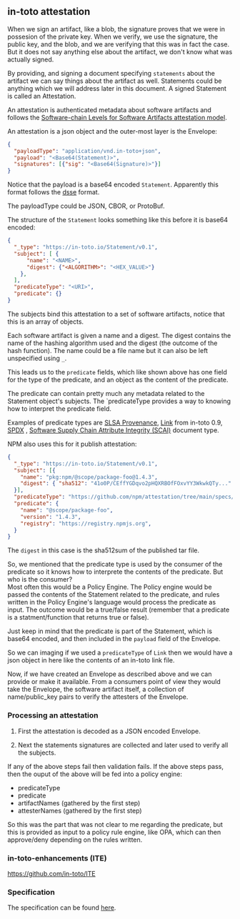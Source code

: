 ## in-toto attestation
When we sign an artifact, like a blob, the signature proves that we were in
possesion of the private key. When we verify, we use the signature, the public
key, and the blob, and we are verifying that this was in fact the case.
But it does not say anything else about the artifact, we don't know what
was actually signed.

By providing, and signing a document specifying `statements` about the artifact
we can say things about the artifact as well. Statements could be anything which
we will address later in this document. A signed Statement is called an
Attestation.

An attestation is authenticated metadata about software artifacts and follows
the [Software-chain Levels for Software Artifacts attestation model](https://slsa.dev/attestation-model).

An attestation is a json object and the outer-most layer is the Envelope:
```json
{
  "payloadType": "application/vnd.in-toto+json",
  "payload": "<Base64(Statement)>",
  "signatures": [{"sig": "<Base64(Signature)>"}]
}
```
Notice that the payload is a base64 encoded `Statement`. Apparently this format
follows the [dsse](./dsse.md) format.

The payloadType could be JSON, CBOR, or ProtoBuf.

The structure of the `Statement`  looks something like this before it is
base64 encoded:
```json
{
  "_type": "https://in-toto.io/Statement/v0.1",
  "subject": [ {
      "name": "<NAME>",
      "digest": {"<ALGORITHM>": "<HEX_VALUE>"}
    },
  ],
  "predicateType": "<URI>",
  "predicate": {}
}
```
The subjects bind this attestation to a set of software artifacts, notice that
this is an array of objects.

Each software artifact is given a name and a digest. The digest contains the
name of the hashing algorithm used and the digest (the outcome of the hash
function).
The name could be a file name but it can also be left unspecified using `_`.

This leads us to the `predicate` fields, which like shown above has one field
for the type of the predicate, and an object as the content of the predicate.

The predicate can contain pretty much any metadata related to the Statement
object's subjects. The `predicateType provides a way to knowing how to interpret
the predicate field.

Examples of predicate types are
[SLSA Provenance](https://slsa.dev/provenance/v0.1#example),
[Link](https://github.com/in-toto/attestation/blob/main/spec/predicates/link.md)
from in-toto 0.9, [SPDX](https://github.com/in-toto/attestation/blob/main/spec/predicates/spdx.md)
, [Software Supply Chain Attribute Integrity (SCAI)](https://github.com/in-toto/attestation/blob/main/spec/predicates/scai.md) document type.

NPM also uses this for it publish attestation:
```json
{
  "_type": "https://in-toto.io/Statement/v0.1",
  "subject": [{
    "name": "pkg:npm/@scope/package-foo@1.4.3",
    "digest": { "sha512": "41o0P/CEffYGDqvo2pHQXRBOfFOxvYY3WkwkQTy..." }
  }],
  "predicateType": "https://github.com/npm/attestation/tree/main/specs/publish/v0.1",
  "predicate": {
    "name": "@scope/package-foo",
    "version": "1.4.3",
    "registry": "https://registry.npmjs.org",
  }
}
```
The `digest` in this case is the sha512sum of the published tar file.

So, we mentioned that the predicate type is used by the consumer of the
predicate so it knows how to interprete the contents of the predicate. But who
is the consumer?  
Most often this would be a Policy Engine. The Policy engine would be passed
the contents of the Statement related to the predicate, and rules written in
the Policy Engine's language would process the predicate as input. The outcome
would be a true/false result (remember that a predicate is a statment/function
that returns true or false).


Just keep in mind that the predicate is part of the Statement, which is base64
encoded, and then included in the `payload` field of the Envelope.

So we can imaging if we used a `predicateType` of `Link` then we would have a
json object in here like the contents of an in-toto link file.

Now, if we have created an Envelope as described above and we can provide or
make it available. From a consumers point of view they would take the Envelope,
the software artifact itself, a collection of name/public_key pairs to verify
the attesters of the Envelope.

### Processing an attestation
1) First the attestation is decoded as a JSON encoded Envelope.  

2) Next the statements signatures are collected and later used to verify all the
subjects.

If any of the above steps fail then validation fails. If the above steps pass,
then the ouput of the above will be fed into a policy engine:
* predicateType
* predicate
* artifactNames (gathered by the first step)
* attesterNames (gathered by the first step)

So this was the part that was not clear to me regarding the predicate, but this
is provided as input to a policy rule engine, like OPA, which can then
approve/deny depending on the rules written.

### in-toto-enhancements (ITE)
https://github.com/in-toto/ITE

[attestation spec]: https://github.com/in-toto/attestation/blob/main/spec/README.md
[ITE-5]: https://github.com/in-toto/ITE/tree/master/ITE/5

### Specification
The specification can be found [here](https://github.com/in-toto/attestation/blob/main/spec/README.md).
